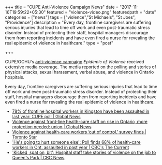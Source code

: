 +++
title = "CUPE Anti-Violence Campaign News"
date = "2017-11-16T19:59:22+05:30"
featured = "violence-video.png"
featuredpath = "date"
categories = ["news"]
tags = ["violence","St Michaels", "St Joes", "Providence"]
description = "Every day, frontline caregivers are suffering serious injuries that lead to time off work and even post-traumatic stress disorder. Instead of protecting their staff, hospital managers discourage them from reporting incidents and have even fired a nurse for revealing the real epidemic of violence in healthcare."
type = "post"


+++

CUPE/OCHU's [anti-violence campaign](http://http://www.epidemicofviolence.ca/) _Epidemic of Violence_ received extensive media coverage. The media reported on the polling and stories of physical attacks, sexual harassment, verbal abuse, and violence in Ontario hospitals. 

Every day, frontline caregivers are suffering serious injuries that lead to time off work and even post-traumatic stress disorder. Instead of protecting their staff, hospital managers discourage them from reporting incidents and have even fired a nurse for revealing the real epidemic of violence in healthcare.





- [78% of frontline hospital workers in Kingston have been assaulted in last year: CUPE poll | Global News](https://globalnews.ca/news/3853160/78-of-frontline-hospital-workers-in-kingston-have-been-assaulted-in-last-year-cupe-poll/)
- [Violence against front-line health-care staff on rise in Ontario, more protection needed: union | Global News](https://globalnews.ca/news/3844473/violence-against-front-line-health-care-staff-on-rise-in-ontario/)
- [Violence against health-care workers ‘out of control,’ survey finds | Toronto Star](https://www.thestar.com/news/gta/2017/11/05/violence-against-health-care-workers-out-of-control-survey-finds.html)
- ['He's going to hurt someone else': Poll finds 68% of health-care workers in Ont. assaulted in past year | CBC's The Current](http://www.cbc.ca/radio/thecurrent/the-current-for-november-6-2017-1.4386737/he-s-going-to-hurt-someone-else-poll-finds-68-of-health-care-workers-in-ont-assaulted-in-past-year-1.4386738)
- ['Kicked, spat on, bit': Hospital staff take stories of violence on the job to Queen's Park | CBC News](http://www.cbc.ca/news/canada/toronto/health-care-violence-unions-protection-1.4388327)



